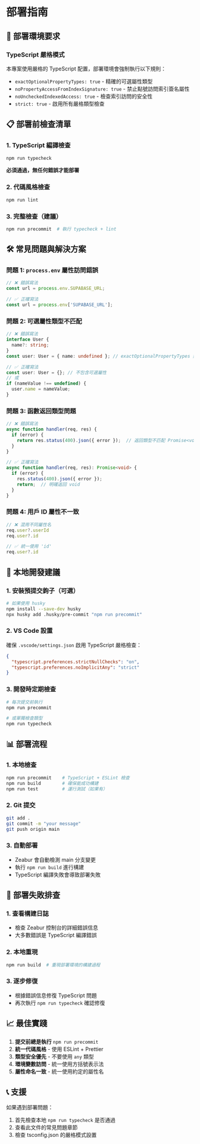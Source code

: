 # 部署指南

## 🚀 部署環境要求

### TypeScript 嚴格模式
本專案使用嚴格的 TypeScript 配置，部署環境會強制執行以下規則：

- `exactOptionalPropertyTypes: true` - 精確的可選屬性類型
- `noPropertyAccessFromIndexSignature: true` - 禁止點號訪問索引簽名屬性
- `noUncheckedIndexedAccess: true` - 檢查索引訪問的安全性
- `strict: true` - 啟用所有嚴格類型檢查

## 📋 部署前檢查清單

### 1. TypeScript 編譯檢查
```bash
npm run typecheck
```
**必須通過，無任何錯誤才能部署**

### 2. 代碼風格檢查
```bash
npm run lint
```

### 3. 完整檢查（建議）
```bash
npm run precommit  # 執行 typecheck + lint
```

## 🛠️ 常見問題與解決方案

### 問題 1: `process.env` 屬性訪問錯誤
```typescript
// ❌ 錯誤寫法
const url = process.env.SUPABASE_URL;

// ✅ 正確寫法
const url = process.env['SUPABASE_URL'];
```

### 問題 2: 可選屬性類型不匹配
```typescript
// ❌ 錯誤寫法
interface User {
  name?: string;
}
const user: User = { name: undefined }; // exactOptionalPropertyTypes 錯誤

// ✅ 正確寫法
const user: User = {}; // 不包含可選屬性
// 或
if (nameValue !== undefined) {
  user.name = nameValue;
}
```

### 問題 3: 函數返回類型問題
```typescript
// ❌ 錯誤寫法
async function handler(req, res) {
  if (error) {
    return res.status(400).json({ error });  // 返回類型不匹配 Promise<void>
  }
}

// ✅ 正確寫法
async function handler(req, res): Promise<void> {
  if (error) {
    res.status(400).json({ error });
    return;  // 明確返回 void
  }
}
```

### 問題 4: 用戶 ID 屬性不一致
```typescript
// ❌ 混用不同屬性名
req.user?.userId
req.user?.id

// ✅ 統一使用 'id'
req.user?.id
```

## 🔧 本地開發建議

### 1. 安裝預提交鉤子（可選）
```bash
# 如果使用 husky
npm install --save-dev husky
npx husky add .husky/pre-commit "npm run precommit"
```

### 2. VS Code 設置
確保 `.vscode/settings.json` 啟用 TypeScript 嚴格檢查：
```json
{
  "typescript.preferences.strictNullChecks": "on",
  "typescript.preferences.noImplicitAny": "strict"
}
```

### 3. 開發時定期檢查
```bash
# 每次提交前執行
npm run precommit

# 或單獨檢查類型
npm run typecheck
```

## 📊 部署流程

### 1. 本地檢查
```bash
npm run precommit    # TypeScript + ESLint 檢查
npm run build        # 確保能成功構建
npm run test         # 運行測試（如果有）
```

### 2. Git 提交
```bash
git add .
git commit -m "your message"
git push origin main
```

### 3. 自動部署
- Zeabur 會自動檢測 main 分支變更
- 執行 `npm run build` 進行構建
- TypeScript 編譯失敗會導致部署失敗

## 🚨 部署失敗排查

### 1. 查看構建日誌
- 檢查 Zeabur 控制台的詳細錯誤信息
- 大多數錯誤是 TypeScript 編譯錯誤

### 2. 本地重現
```bash
npm run build  # 重現部署環境的構建過程
```

### 3. 逐步修復
- 根據錯誤信息修復 TypeScript 問題
- 再次執行 `npm run typecheck` 確認修復

## 📈 最佳實踐

1. **提交前總是執行** `npm run precommit`
2. **統一代碼風格** - 使用 ESLint + Prettier
3. **類型安全優先** - 不要使用 `any` 類型
4. **環境變數訪問** - 統一使用方括號表示法
5. **屬性命名一致** - 統一使用約定的屬性名

## 📞 支援

如果遇到部署問題：
1. 首先檢查本地 `npm run typecheck` 是否通過
2. 查看此文件的常見問題章節
3. 檢查 tsconfig.json 的嚴格模式設置